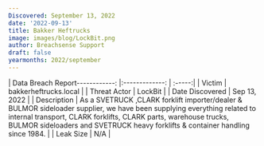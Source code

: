 ```yaml
---
Discovered: September 13, 2022
date: '2022-09-13'
title: Bakker Heftrucks
image: images/blog/LockBit.png
author: Breachsense Support
draft: false
yearmonths: 2022/september
---
```


| Data Breach Report------------:     |:-------------:    | :-----:|
| Victim      | bakkerheftrucks.local      | 
| Threat Actor      | LockBit      | 
| Date Discovered      |  Sep 13, 2022     | 
| Description      | As a SVETRUCK ,CLARK forklift importer/dealer & BULMOR sideloader supplier, we have been supplying everything related to internal transport, CLARK forklifts, CLARK parts, warehouse trucks, BULMOR sideloaders and SVETRUCK heavy forklifts & container handling since 1984.       | 
| Leak Size      | N/A      | 

